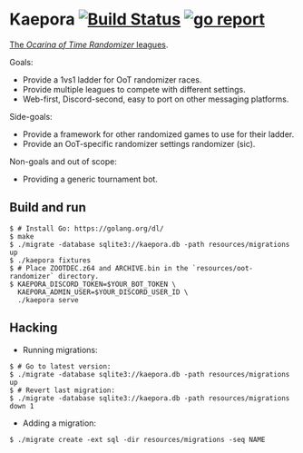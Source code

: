 # Kaepora [![Build Status](https://travis-ci.org/OOTR-Ladder/kaepora.svg?branch=master)](https://travis-ci.org/OOTR-Ladder/kaepora) [![go report](https://goreportcard.com/badge/github.com/OOTR-Ladder/kaepora)](https://goreportcard.com/report/github.com/OOTR-Ladder/kaepora)

[The _Ocarina of Time Randomizer_ leagues](https://ootrladder.com).

Goals:
  - Provide a 1vs1 ladder for OoT randomizer races.
  - Provide multiple leagues to compete with different settings.
  - Web-first, Discord-second, easy to port on other messaging platforms.

Side-goals:
  - Provide a framework for other randomized games to use for their ladder.
  - Provide an OoT-specific randomizer settings randomizer (sic).

Non-goals and out of scope:
  - Providing a generic tournament bot.

## Build and run
```shell
$ # Install Go: https://golang.org/dl/
$ make
$ ./migrate -database sqlite3://kaepora.db -path resources/migrations up
$ ./kaepora fixtures
$ # Place ZOOTDEC.z64 and ARCHIVE.bin in the `resources/oot-randomizer` directory.
$ KAEPORA_DISCORD_TOKEN=$YOUR_BOT_TOKEN \
  KAEPORA_ADMIN_USER=$YOUR_DISCORD_USER_ID \
  ./kaepora serve
```

## Hacking
- Running migrations:
```shell
$ # Go to latest version:
$ ./migrate -database sqlite3://kaepora.db -path resources/migrations up
$ # Revert last migration:
$ ./migrate -database sqlite3://kaepora.db -path resources/migrations down 1
```
- Adding a migration:
```shell
$ ./migrate create -ext sql -dir resources/migrations -seq NAME
```
